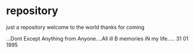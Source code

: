 # repository
just a repository
welcome to the world
thanks for coming

...Dont Except Anything from Anyone....All ill B memories iN my life.....
31 01 1995

